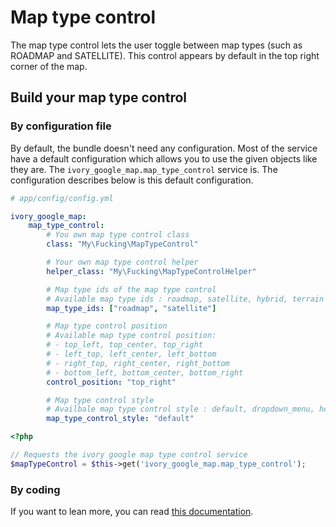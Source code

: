 # Map type control

The map type control lets the user toggle between map types (such as ROADMAP and SATELLITE). This control appears by
default in the top right corner of the map.

## Build your map type control

### By configuration file

By default, the bundle doesn't need any configuration. Most of the service have a default configuration which allows
you to use the given objects like they are. The ``ivory_google_map.map_type_control`` service is. The configuration
describes below is this default configuration.

```yaml
# app/config/config.yml

ivory_google_map:
    map_type_control:
        # You own map type control class
        class: "My\Fucking\MapTypeControl"

        # Your own map type control helper
        helper_class: "My\Fucking\MapTypeControlHelper"

        # Map type ids of the map type control
        # Available map type ids : roadmap, satellite, hybrid, terrain
        map_type_ids: ["roadmap", "satellite"]

        # Map type control position
        # Available map type control position:
        # - top_left, top_center, top_right
        # - left_top, left_center, left_bottom
        # - right_top, right_center, right_bottom
        # - bottom_left, bottom_center, bottom_right
        control_position: "top_right"

        # Map type control style
        # Availbale map type control style : default, dropdown_menu, horizontal_bar
        map_type_control_style: "default"
```

``` php
<?php

// Requests the ivory google map type control service
$mapTypeControl = $this->get('ivory_google_map.map_type_control');
```

### By coding

If you want to lean more, you can read
[this documentation](https://github.com/egeloen/ivory-google-map/blob/master/doc/usage/controls/map_type.md).

